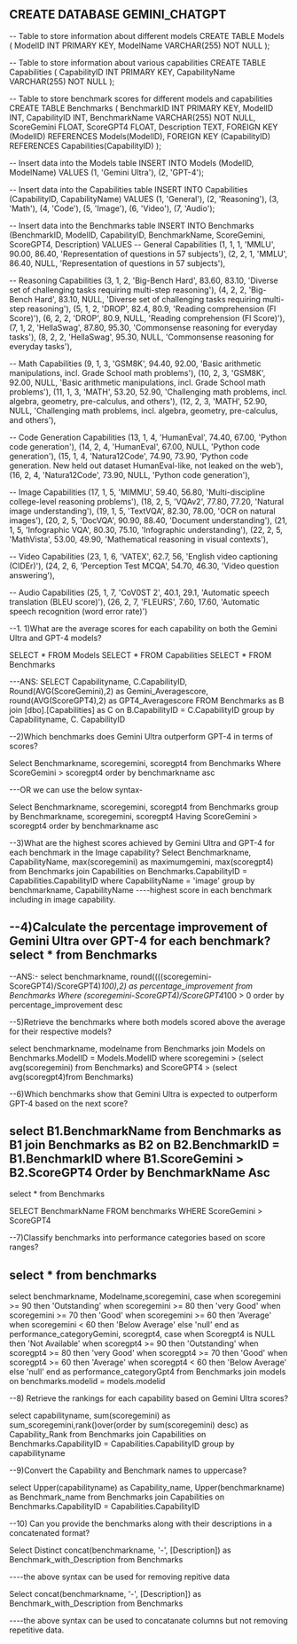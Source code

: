 CREATE DATABASE GEMINI_CHATGPT
--------------------------------------  
-- Table to store information about different models
CREATE TABLE Models (
    ModelID INT PRIMARY KEY,
    ModelName VARCHAR(255) NOT NULL
);

-- Table to store information about various capabilities
CREATE TABLE Capabilities (
    CapabilityID INT PRIMARY KEY,
    CapabilityName VARCHAR(255) NOT NULL
);

-- Table to store benchmark scores for different models and capabilities
CREATE TABLE Benchmarks (
    BenchmarkID INT PRIMARY KEY,
    ModelID INT,
    CapabilityID INT,
    BenchmarkName VARCHAR(255) NOT NULL,
    ScoreGemini FLOAT,
    ScoreGPT4 FLOAT,
    Description TEXT,
    FOREIGN KEY (ModelID) REFERENCES Models(ModelID),
    FOREIGN KEY (CapabilityID) REFERENCES Capabilities(CapabilityID)
);

-- Insert data into the Models table
INSERT INTO Models (ModelID, ModelName) VALUES
(1, 'Gemini Ultra'),
(2, 'GPT-4');

-- Insert data into the Capabilities table
INSERT INTO Capabilities (CapabilityID, CapabilityName) VALUES
(1, 'General'),
(2, 'Reasoning'),
(3, 'Math'),
(4, 'Code'),
(5, 'Image'),
(6, 'Video'),
(7, 'Audio');

-- Insert data into the Benchmarks table
INSERT INTO Benchmarks (BenchmarkID, ModelID, CapabilityID, BenchmarkName, ScoreGemini, ScoreGPT4, Description) VALUES
-- General Capabilities
(1, 1, 1, 'MMLU', 90.00, 86.40, 'Representation of questions in 57 subjects'),
(2, 2, 1, 'MMLU', 86.40, NULL, 'Representation of questions in 57 subjects'),

-- Reasoning Capabilities
(3, 1, 2, 'Big-Bench Hard', 83.60, 83.10, 'Diverse set of challenging tasks requiring multi-step reasoning'),
(4, 2, 2, 'Big-Bench Hard', 83.10, NULL, 'Diverse set of challenging tasks requiring multi-step reasoning'),
(5, 1, 2, 'DROP', 82.4, 80.9, 'Reading comprehension (Fl Score)'),
(6, 2, 2, 'DROP', 80.9, NULL, 'Reading comprehension (Fl Score)'),
(7, 1, 2, 'HellaSwag', 87.80, 95.30, 'Commonsense reasoning for everyday tasks'),
(8, 2, 2, 'HellaSwag', 95.30, NULL, 'Commonsense reasoning for everyday tasks'),

-- Math Capabilities
(9, 1, 3, 'GSM8K', 94.40, 92.00, 'Basic arithmetic manipulations, incl. Grade School math problems'),
(10, 2, 3, 'GSM8K', 92.00, NULL, 'Basic arithmetic manipulations, incl. Grade School math problems'),
(11, 1, 3, 'MATH', 53.20, 52.90, 'Challenging math problems, incl. algebra, geometry, pre-calculus, and others'),
(12, 2, 3, 'MATH', 52.90, NULL, 'Challenging math problems, incl. algebra, geometry, pre-calculus, and others'),

-- Code Generation Capabilities
(13, 1, 4, 'HumanEval', 74.40, 67.00, 'Python code generation'),
(14, 2, 4, 'HumanEval', 67.00, NULL, 'Python code generation'),
(15, 1, 4, 'Natura12Code', 74.90, 73.90, 'Python code generation. New held out dataset HumanEval-like, not leaked on the web'),
(16, 2, 4, 'Natura12Code', 73.90, NULL, 'Python code generation'),

-- Image Capabilities
(17, 1, 5, 'MIMMU', 59.40, 56.80, 'Multi-discipline college-level reasoning problems'),
(18, 2, 5, 'VQAv2', 77.80, 77.20, 'Natural image understanding'),
(19, 1, 5, 'TextVQA', 82.30, 78.00, 'OCR on natural images'),
(20, 2, 5, 'DocVQA', 90.90, 88.40, 'Document understanding'),
(21, 1, 5, 'Infographic VQA', 80.30, 75.10, 'Infographic understanding'),
(22, 2, 5, 'MathVista', 53.00, 49.90, 'Mathematical reasoning in visual contexts'),

-- Video Capabilities
(23, 1, 6, 'VATEX', 62.7, 56, 'English video captioning (CIDEr)'),
(24, 2, 6, 'Perception Test MCQA', 54.70, 46.30, 'Video question answering'),

-- Audio Capabilities
(25, 1, 7, 'CoV0ST 2', 40.1, 29.1, 'Automatic speech translation (BLEU score)'),
(26, 2, 7, 'FLEURS', 7.60, 17.60, 'Automatic speech recognition (word error rate)')

--1. 1)What are the average scores for each capability on both the Gemini Ultra and GPT-4 models?

SELECT * FROM Models
SELECT * FROM Capabilities
SELECT * FROM Benchmarks

---ANS:
SELECT Capabilityname, C.CapabilityID, Round(AVG(ScoreGemini),2) as Gemini_Averagescore, 
round(AVG(ScoreGPT4),2) as GPT4_Averagescore 
FROM Benchmarks as B
join
[dbo].[Capabilities] as C
on
B.CapabilityID = C.CapabilityID
group by Capabilityname, C. CapabilityID

--2)Which benchmarks does Gemini Ultra outperform GPT-4 in terms of scores?

Select Benchmarkname, scoregemini, scoregpt4 
from Benchmarks
Where ScoreGemini > scoregpt4
order by benchmarkname asc

---OR we can use the below syntax-

Select Benchmarkname, scoregemini, scoregpt4 
from Benchmarks
group by Benchmarkname, scoregemini, scoregpt4 
Having ScoreGemini > scoregpt4
order by benchmarkname asc


--3)What are the highest scores achieved by Gemini Ultra and GPT-4 for each benchmark in the Image capability?
Select Benchmarkname, CapabilityName, max(scoregemini) as maximumgemini, max(scoregpt4) from Benchmarks
join
Capabilities
on
Benchmarks.CapabilityID = Capabilities.CapabilityID
where CapabilityName = 'image'
group by benchmarkname, CapabilityName ----highest score in each benchmark including in image capability.

--4)Calculate the percentage improvement of Gemini Ultra over GPT-4 for each benchmark?
select * from Benchmarks
-------------------------------
--ANS:-
select benchmarkname, round((((scoregemini-ScoreGPT4)/ScoreGPT4)*100),2)
as percentage_improvement 
from Benchmarks
Where (scoregemini-ScoreGPT4)/ScoreGPT4*100 > 0
order by percentage_improvement desc



--5)Retrieve the benchmarks where both models scored above the average for their respective models?

select benchmarkname, modelname from Benchmarks
join
Models
on
Benchmarks.ModelID = Models.ModelID
where scoregemini > (select avg(scoregemini) from Benchmarks) and 
ScoreGPT4 > (select avg(scoregpt4)from Benchmarks)


--6)Which benchmarks show that Gemini Ultra is expected to outperform GPT-4 based on the next score?

select B1.BenchmarkName from Benchmarks as B1
join
Benchmarks as B2
on
B2.BenchmarkID = B1.BenchmarkID
where B1.ScoreGemini > B2.ScoreGPT4 
Order by BenchmarkName Asc
------------------------------------
select * from Benchmarks

SELECT BenchmarkName
FROM benchmarks
WHERE ScoreGemini > ScoreGPT4

--7)Classify benchmarks into performance categories based on score ranges?

select * from benchmarks
--------------------------------
select benchmarkname, Modelname,scoregemini,
case
when scoregemini >= 90 then 'Outstanding' 
when scoregemini >= 80 then 'very Good'
when scoregemini >= 70 then 'Good'
when scoregemini >= 60 then 'Average'
when scoregemini < 60 then 'Below Average'
else 'null'
end
as performance_categoryGemini,
scoregpt4,
case
when Scoregpt4 is NULL then 'Not Available'
when scoregpt4 >= 90 then 'Outstanding'
when scoregpt4 >= 80 then 'very Good'
when scoregpt4 >= 70 then 'Good'
when scoregpt4 >= 60 then 'Average'
when scoregpt4 < 60 then 'Below Average'
else 'null'
end as performance_categoryGpt4
from Benchmarks
join
models
on
benchmarks.modelid = models.modelid

--8) Retrieve the rankings for each capability based on Gemini Ultra scores?

select capabilityname, sum(scoregemini) as sum_scoregemini,rank()over(order by sum(scoregemini) desc)
as Capability_Rank
from Benchmarks
join
Capabilities
on
Benchmarks.CapabilityID = Capabilities.CapabilityID
group by capabilityname

--9)Convert the Capability and Benchmark names to uppercase?

select Upper(capabilityname) as Capability_name, Upper(benchmarkname) as Benchmark_name from Benchmarks
join
Capabilities
on
Benchmarks.CapabilityID = Capabilities.CapabilityID

--10) Can you provide the benchmarks along with their descriptions in a concatenated format?

Select Distinct concat(benchmarkname, '-', [Description]) as Benchmark_with_Description from Benchmarks

----the above syntax can be used for removing repitive data

Select concat(benchmarkname, '-', [Description]) as Benchmark_with_Description from Benchmarks

----the above syntax can be used to concatanate columns but not removing repetitive data.

